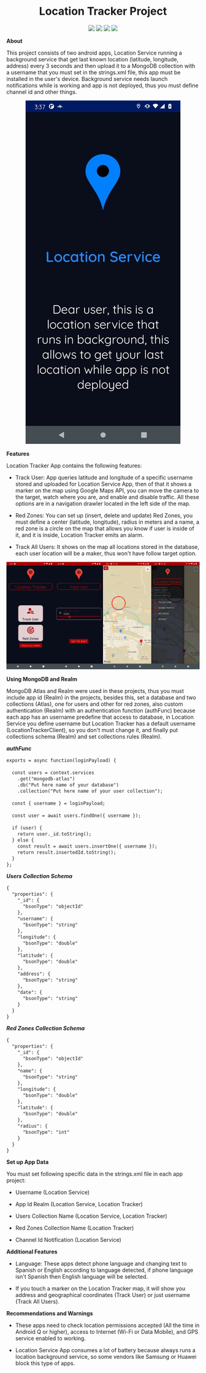 <h1 align="center">Location Tracker Project</h1>

<p align="center">  
  <img src="https://img.shields.io/badge/Java-ED8B00?style=for-the-badge&logo=java&logoColor=white" />
  <img src="https://img.shields.io/badge/MongoDB-4EA94B?style=for-the-badge&logo=mongodb&logoColor=white" />
  <img src="https://img.shields.io/badge/Android_Studio-3DDC84?style=for-the-badge&logo=android-studio&logoColor=white" />
  <img src="https://img.shields.io/badge/Android-3DDC84?style=for-the-badge&logo=android&logoColor=white" />
</p>

**About**

This project consists of two android apps, Location Service running a background service that get last known location (latitude, longitude, address) every 3 seconds and then upload it to a MongoDB collection with a username that you must set in the strings.xml file, this app must be installed in the user's device. Background service needs launch notifications while is working and app is not deployed, thus you must define channel id and other things.

<p align="center">
  <img src="https://raw.githubusercontent.com/ProzTock/LocationTrackerProject/master/UI_Pictures/Location_Service_App_UI.jpeg">
</p>

**Features**

Location Tracker App contains the following features:
- Track User: App queries latitude and longitude of a specific username stored and uploaded for Location Service App, then of that it shows a marker on the map using Google Maps API, you can move the camera to the target, watch where you are, and enable and disable traffic. All these options are in a navigation drawler located in the left side of the map. 

- Red Zones: You can set up (insert, delete and update) Red Zones, you must define a center (latitude, longitude), radius in meters and a name, a red zone is a circle on the map that allows you know if user is inside of it, and it is inside, Location Tracker emits an alarm.

- Track All Users: It shows on the map all locations stored in the database, each user location will be a maker, thus won't have follow target option.

<p align="center">
  <img src="https://raw.githubusercontent.com/ProzTock/LocationTrackerProject/master/UI_Pictures/Location_Tracker_App_UI.png">
</p>

**Using MongoDB and Realm**

MongoDB Atlas and Realm were used in these projects, thus you must include app id (Realm) in the projects, besides this, set a database and two collections (Atlas), one for users and other for red zones, also custom authentication (Realm) with an authentication function (authFunc) because each app has an username predefine that access to database, in Location Service you define username but Location Tracker has a default username (LocationTrackerClient), so you don't must change it, and finally put collections schema (Realm) and set collections rules (Realm).

***authFunc***

    exports = async function(loginPayload) {
    
      const users = context.services
        .get("mongodb-atlas")
        .db("Put here name of your database")
        .collection("Put here name of your user collection");
    
      const { username } = loginPayload;
    
      const user = await users.findOne({ username });
    
      if (user) {
        return user._id.toString();
      } else {
        const result = await users.insertOne({ username });
        return result.insertedId.toString();
      }
    };

***Users Collection Schema***

    {
      "properties": {
        "_id": {
          "bsonType": "objectId"
        },
        "username": {
          "bsonType": "string"
        },
        "longitude": {
          "bsonType": "double"
        },
        "latitude": {
          "bsonType": "double"
        },
        "address": {
          "bsonType": "string"
        },
        "date": {
          "bsonType": "string"
        }
      }
    }

***Red Zones Collection Schema***

    {
      "properties": {
        "_id": {
          "bsonType": "objectId"
        },
        "name": {
          "bsonType": "string"
        },
        "longitude": {
          "bsonType": "double"
        },
        "latitude": {
          "bsonType": "double"
        },
        "radius": {
          "bsonType": "int"
        }
      }
    }

**Set up App Data**

You must set following specific data in the strings.xml file in each app project:
- Username (Location Service)

- App Id Realm (Location Service, Location Tracker)

- Users Collection Name (Location Service, Location Tracker)

- Red Zones Collection Name (Location Tracker)

- Channel Id Notification (Location Service)

**Additional Features**
- Language: These apps detect phone language and changing text to Spanish or English according to language detected, if phone language isn't Spanish then English language will be selected.

- If you touch a marker on the Location Tracker map, it will show you address and geographical coordinates (Track User) or just username (Track All Users). 

**Recommendations and Warnings**

- These apps need to check location permissions accepted (All the time in Android Q or higher), access to Internet (Wi-Fi or Data Mobile), and GPS service enabled to working.

- Location Service App consumes a lot of battery because always runs a location background service, so some vendors like Samsung or Huawei block this type of apps.

